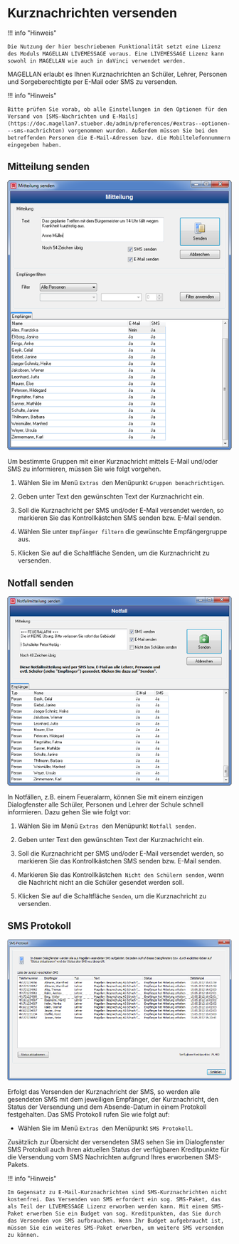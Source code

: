 # Kurznachrichten versenden

!!! info "Hinweis"

	Die Nutzung der hier beschriebenen Funktionalität setzt eine Lizenz des Moduls MAGELLAN LIVEMESSAGE voraus. Eine LIVEMESSAGE Lizenz kann sowohl in MAGELLAN wie auch in daVinci verwendet werden.

MAGELLAN erlaubt es Ihnen  Kurznachrichten an Schüler, Lehrer, Personen und Sorgeberechtigte per E-Mail oder SMS zu versenden. 

!!! info "Hinweis"

	Bitte prüfen Sie vorab, ob alle Einstellungen in den Optionen für den Versand von [SMS-Nachrichten und E-Mails](https://doc.magellan7.stueber.de/admin/preferences/#extras--optionen---sms-nachrichten) vorgenommen wurden. Außerdem müssen Sie bei den betreffenden Personen die E-Mail-Adressen bzw. die Mobiltelefonnummern eingegeben haben. 

## Mitteilung senden
 
![Geben Sie hier die Kurznachricht als Mitteilung für bestimmte Empfängergruppen ein](../assets/images/sms/sms1.png)

Um bestimmte Gruppen mit einer Kurznachricht mittels E-Mail und/oder SMS zu informieren, müssen Sie wie folgt vorgehen.

1. Wählen Sie im Menü `Extras `den Menüpunkt `Gruppen benachrichtigen`.

2. Geben unter Text den gewünschten Text der Kurznachricht ein.

3. Soll die Kurznachricht per SMS und/oder E-Mail versendet werden, so markieren Sie das Kontrollkästchen SMS senden bzw. E-Mail senden. 

4. Wählen Sie unter `Empfänger filtern` die gewünschte Empfängergruppe aus.

5. Klicken Sie auf die Schaltfläche Senden, um die Kurznachricht zu versenden.

## Notfall senden
 
![Geben Sie hier die Notfallmitteilung ein](../assets/images/sms/sms2.png)



In Notfällen, z.B. einem Feueralarm, können Sie mit einem einzigen Dialogfenster alle Schüler, Personen und Lehrer der Schule schnell informieren. Dazu gehen Sie wie folgt vor:

1. Wählen Sie im Menü `Extras `den Menüpunkt `Notfall senden`.

2. Geben unter Text den gewünschten Text der Kurznachricht ein.

3. Soll die Kurznachricht per SMS und/oder E-Mail versendet werden, so markieren Sie das Kontrollkästchen SMS senden bzw. E-Mail senden. 

4. Markieren Sie das Kontrollkästchen` Nicht den Schülern senden`, wenn die Nachricht nicht an die Schüler gesendet werden soll.

5. Klicken Sie auf die Schaltfläche `Senden`, um die Kurznachricht zu versenden.

## SMS Protokoll
 
![Hier sehen Sie das Protokoll aller versendeten SMS](../assets/images/sms/sms3.png)



Erfolgt das Versenden der Kurznachricht der SMS, so werden alle gesendeten SMS mit dem jeweiligen Empfänger, der Kurznachricht, den Status der Versendung und dem Absende-Datum in einem Protokoll festgehalten. Das SMS Protokoll rufen Sie wie folgt auf:

* Wählen Sie im Menü `Extras `den Menüpunkt `SMS Protokoll`.

Zusätzlich zur Übersicht der versendeten SMS sehen Sie im Dialogfenster SMS Protokoll auch Ihren aktuellen Status der verfügbaren Kreditpunkte für die Versendung vom SMS Nachrichten aufgrund Ihres erworbenen SMS-Pakets.

!!! info "Hinweis"

	Im Gegensatz zu E-Mail-Kurznachrichten sind SMS-Kurznachrichten nicht kostenfrei. Das Versenden von SMS erfordert ein sog. SMS-Paket, das als Teil der LIVEMESSAGE Lizenz erworben werden kann. Mit einem SMS-Paket erwerben Sie ein Budget von sog. Kreditpunkten, das Sie durch das Versenden von SMS aufbrauchen. Wenn Ihr Budget aufgebraucht ist, müssen Sie ein weiteres SMS-Paket erwerben, um weitere SMS versenden zu können.
